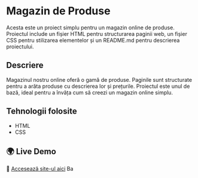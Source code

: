 # Magazin de Produse

Acesta este un proiect simplu pentru un magazin online de produse. Proiectul include un fișier HTML pentru structurarea paginii web, un fișier CSS pentru stilizarea elementelor și un README.md pentru descrierea proiectului.

## Descriere

Magazinul nostru online oferă o gamă de produse. Paginile sunt structurate pentru a arăta produse cu descrierea lor și prețurile. Proiectul este unul de bază, ideal pentru a învăța cum să creezi un magazin online simplu.

## Tehnologii folosite

- HTML
- CSS
  
## 🌍 Live Demo
🔗 [Accesează site-ul aici](https://777catalin777.github.io/Landing-Page/BayShop.html)
Ba
